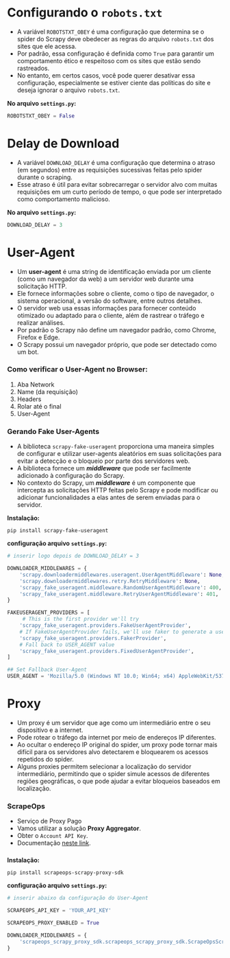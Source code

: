 # Configurando o ``robots.txt``


- A variável ``ROBOTSTXT_OBEY`` é uma configuração que determina se o spider do Scrapy deve obedecer as regras do arquivo ``robots.txt`` dos sites que ele acessa. 
- Por padrão, essa configuração é definida como ``True`` para garantir um comportamento ético e respeitoso com os sites que estão sendo rastreados.
- No entanto, em certos casos, você pode querer desativar essa configuração, especialmente se estiver ciente das políticas do site e deseja ignorar o arquivo ``robots.txt``.


**No arquivo ``settings.py``:**
```python
ROBOTSTXT_OBEY = False
```


# Delay de Download


- A variável ``DOWNLOAD_DELAY`` é uma configuração que determina o atraso (em segundos) entre as requisições sucessivas feitas pelo spider durante o scraping.
- Esse atraso é útil para evitar sobrecarregar o servidor alvo com muitas requisições em um curto período de tempo, o que pode ser interpretado como comportamento malicioso.


**No arquivo ``settings.py``:**
```python
DOWNLOAD_DELAY = 3
```


# User-Agent


- Um **user-agent** é uma string de identificação enviada por um cliente (como um navegador da web) a um servidor web durante uma solicitação HTTP.
- Ele fornece informações sobre o cliente, como o tipo de navegador, o sistema operacional, a versão do software, entre outros detalhes.
- O servidor web usa essas informações para fornecer conteúdo otimizado ou adaptado para o cliente, além de rastrear o tráfego e realizar análises.
- Por padrão o Scrapy não define um navegador padrão, como Chrome, Firefox e Edge.
- O Scrapy possui um navegador próprio, que pode ser detectado como um bot.


### Como verificar o User-Agent no Browser:
1. Aba Network
1. Name (da requisição)
1. Headers
1. Rolar até o final
1. User-Agent


### Gerando Fake User-Agents


- A biblioteca ``scrapy-fake-useragent`` proporciona uma maneira simples de configurar e utilizar user-agents aleatórios em suas solicitações para evitar a detecção e o bloqueio por parte dos servidores web.
- A biblioteca fornece um _**middleware**_ que pode ser facilmente adicionado à configuração do Scrapy.
- No contexto do Scrapy, um _**middleware**_ é um componente que intercepta as solicitações HTTP feitas pelo Scrapy e pode modificar ou adicionar funcionalidades a elas antes de serem enviadas para o servidor.


**Instalação:**
```
pip install scrapy-fake-useragent
```


**configuração arquivo ``settings.py``:**
```python
# inserir logo depois de DOWNLOAD_DELAY = 3

DOWNLOADER_MIDDLEWARES = {
    'scrapy.downloadermiddlewares.useragent.UserAgentMiddleware': None,
    'scrapy.downloadermiddlewares.retry.RetryMiddleware': None,
    'scrapy_fake_useragent.middleware.RandomUserAgentMiddleware': 400,
    'scrapy_fake_useragent.middleware.RetryUserAgentMiddleware': 401,
}

FAKEUSERAGENT_PROVIDERS = [
     # This is the first provider we'll try
    'scrapy_fake_useragent.providers.FakeUserAgentProvider',  
    # If FakeUserAgentProvider fails, we'll use faker to generate a user-agent string for us
    'scrapy_fake_useragent.providers.FakerProvider', 
    # Fall back to USER_AGENT value 
    'scrapy_fake_useragent.providers.FixedUserAgentProvider',  
]

## Set Fallback User-Agent
USER_AGENT = 'Mozilla/5.0 (Windows NT 10.0; Win64; x64) AppleWebKit/537.36 (KHTML, like Gecko) Chrome/115.0.0.0 Safari/537.36 Edg/115.0.1901.203'
```


# Proxy


- Um proxy é um servidor que age como um intermediário entre o seu dispositivo e a internet.
- Pode rotear o tráfego da internet por meio de endereços IP diferentes.
- Ao ocultar o endereço IP original do spider, um proxy pode tornar mais difícil para os servidores alvo detectarem e bloquearem os acessos repetidos do spider.
- Alguns proxies permitem selecionar a localização do servidor intermediário, permitindo que o spider simule acessos de diferentes regiões geográficas, o que pode ajudar a evitar bloqueios baseados em localização.


### ScrapeOps


- Serviço de Proxy Pago
- Vamos utilizar a solução **Proxy Aggregator**.
- Obter o ``Account API Key``.
- Documentação [neste link](https://scrapeops.io/docs/proxy-aggregator/integration-examples/python-scrapy-example/).



### 


**Instalação:**
```
pip install scrapeops-scrapy-proxy-sdk
```


**configuração arquivo ``settings.py``:**
```python
# inserir abaixo da configuração do User-Agent

SCRAPEOPS_API_KEY = 'YOUR_API_KEY'

SCRAPEOPS_PROXY_ENABLED = True

DOWNLOADER_MIDDLEWARES = {
    'scrapeops_scrapy_proxy_sdk.scrapeops_scrapy_proxy_sdk.ScrapeOpsScrapyProxySdk': 725,
}
```